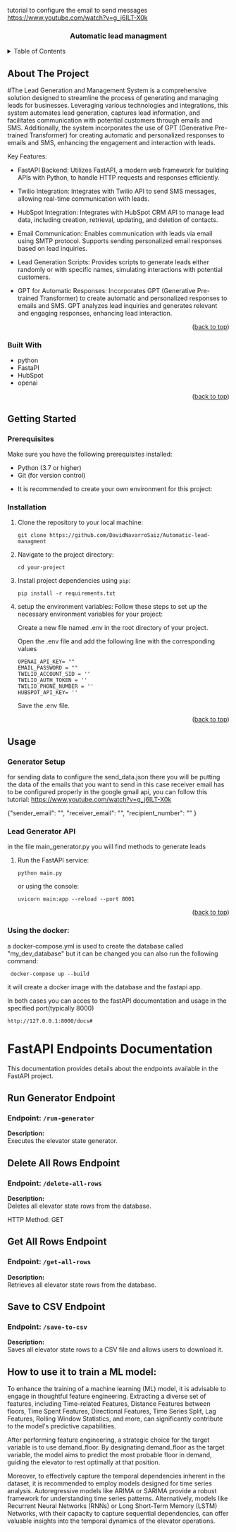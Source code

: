 tutorial to configure the email to send messages https://www.youtube.com/watch?v=g_j6ILT-X0k


<a name="readme-top"></a>





<h3 align="center">Automatic lead managment</h3>




</div>



<!-- TABLE OF CONTENTS -->
<details>
  <summary>Table of Contents</summary>
  <ol>
    <li>
      <a href="#about-the-project">About The Project</a>
      <ul>
        <li><a href="#built-with">Built With</a></li>
      </ul>
    </li>
    <li>
      <a href="#getting-started">Getting Started</a>
      <ul>
        <li><a href="#prerequisites">Prerequisites</a></li>
        <li><a href="#installation">Installation</a></li>
      </ul>
    </li>
    <li><a href="#usage">Usage</a></li>
  </ol>
</details>



<!-- ABOUT THE PROJECT -->
## About The Project


#The Lead Generation and Management System is a comprehensive solution designed to streamline the process of generating and managing leads for businesses. Leveraging various technologies and integrations, this system automates lead generation, captures lead information, and facilitates communication with potential customers through emails and SMS. Additionally, the system incorporates the use of GPT (Generative Pre-trained Transformer) for creating automatic and personalized responses to emails and SMS, enhancing the engagement and interaction with leads.


Key Features:


* FastAPI Backend: Utilizes FastAPI, a modern web framework for building APIs with Python, to handle HTTP requests and responses efficiently.

* Twilio Integration: Integrates with Twilio API to send SMS messages, allowing real-time communication with leads.

* HubSpot Integration: Integrates with HubSpot CRM API to manage lead data, including creation, retrieval, updating, and deletion of contacts.

* Email Communication: Enables communication with leads via email using SMTP protocol. Supports sending personalized email responses based on lead inquiries.

* Lead Generation Scripts: Provides scripts to generate leads either randomly or with specific names, simulating interactions with potential customers.

* GPT for Automatic Responses: Incorporates GPT (Generative Pre-trained Transformer) to create automatic and personalized responses to emails and SMS. GPT analyzes lead inquiries and generates relevant and engaging responses, enhancing lead interaction.


<p align="right">(<a href="#readme-top">back to top</a>)</p>



### Built With

* python
* FastaPI
* HubSpot
* openai

<p align="right">(<a href="#readme-top">back to top</a>)</p>



<!-- GETTING STARTED -->
## Getting Started


### Prerequisites

Make sure you have the following prerequisites installed:

- Python (3.7 or higher)
- Git (for version control)


* It is recommended to create your own environment for this project:


### Installation
1. Clone the repository to your local machine:

    ```
    git clone https://github.com/DavidNavarroSaiz/Automatic-lead-managment
    ```

2. Navigate to the project directory:

    ``` 
    cd your-project
    ```

3. Install project dependencies using `pip`:

    ```
    pip install -r requirements.txt
    ```

4. setup the environment variables:
    Follow these steps to set up the necessary environment variables for your project:

    Create a new file named .env in the root directory of your project.

    Open the .env file and add the following line with the corresponding values


    ```
    OPENAI_API_KEY= ""
    EMAIL_PASSWORD = ""
    TWILIO_ACCOUNT_SID = ''
    TWILIO_AUTH_TOKEN = ''
    TWILIO_PHONE_NUMBER = ''
    HUBSPOT_API_KEY= ''
    ```
    Save the .env file.

<p align="right">(<a href="#readme-top">back to top</a>)</p>



<!-- USAGE EXAMPLES -->
## Usage

### Generator Setup
for sending data to configure the send_data.json
there you will be putting the data of the emails that you want to send
in this case receiver email has to be configured properly in the google gmail api, you can follow this tutorial:
https://www.youtube.com/watch?v=g_j6ILT-X0k

{"sender_email": "",
 "receiver_email": "",
 "recipient_number": ""
}



### Lead Generator API 

in the file main_generator.py you will find methods to generate leads

1. Run the FastAPI service:

    ```
    python main.py
    ```
    or using the console:

    ```
    uvicorn main:app --reload --port 8001
    ```



<p align="right">(<a href="#readme-top">back to top</a>)</p>

### Using the docker:

a docker-compose.yml is used to create the database called "my_dev_database" but it can be changed you can also run the following command:
```
 docker-compose up --build
```

it will create a docker image with the database and the fastapi app.


In both cases you can acces to the fastAPI documentation and usage in the  specified port(typically 8000)
```
http://127.0.0.1:8000/docs#

```

# FastAPI Endpoints Documentation

This documentation provides details about the endpoints available in the FastAPI project.

## Run Generator Endpoint

### Endpoint: `/run-generator`

**Description:**  
Executes the elevator state generator.

## Delete All Rows Endpoint

### Endpoint: `/delete-all-rows`
**Description:**  
Deletes all elevator state rows from the database.

HTTP Method: GET

## Get All Rows Endpoint
### Endpoint: `/get-all-rows`
**Description:**  
Retrieves all elevator state rows from the database.

## Save to CSV Endpoint

### Endpoint: `/save-to-csv`
**Description:**  
Saves all elevator state rows to a CSV file and allows users to download it.


## How to use it to train a ML model:

To enhance the training of a machine learning (ML) model, it is advisable to engage in thoughtful feature engineering. Extracting a diverse set of features, including Time-related Features, Distance Features between floors, Time Spent Features, Directional Features, Time Series Split, Lag Features, Rolling Window Statistics, and more, can significantly contribute to the model's predictive capabilities.

After performing feature engineering, a strategic choice for the target variable is to use demand_floor. By designating demand_floor as the target variable, the model aims to predict the most probable floor in demand, guiding the elevator to rest optimally at that position.

Moreover, to effectively capture the temporal dependencies inherent in the dataset, it is recommended to employ models designed for time series analysis. Autoregressive models like ARIMA or SARIMA provide a robust framework for understanding time series patterns. Alternatively, models like Recurrent Neural Networks (RNNs) or Long Short-Term Memory (LSTM) Networks, with their capacity to capture sequential dependencies, can offer valuable insights into the temporal dynamics of the elevator operations.